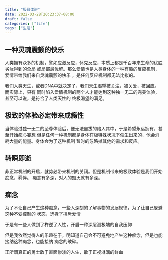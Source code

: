 ```yaml
---
title: "极致体验"
date: 2022-03-28T20:23:37+08:00
draft: false
categories: ["life"]
tags: ["生活"]
---
```


## 一种灵魂震颤的快乐

人类拥有众多的机制，譬如应激反应，休克反应，本质上都是千百年来生命的优胜劣汰得到的全局
或局部最优解。那么爱情也是人类身体的一种有趣的反应机制，爱情带给我们来自灵魂震颤的快乐
，是任何反应机制都无法比拟的。

我们人类天生，或者DNA中就决定了，我们天生渴望被关注，被关爱，被回应。而实际上，只有
同时陷入爱情机制的两个人才能达到这种独一无二的完美体验，甚至可以说，是符合了人类天性的
终极渴望的满足。

## 极致的体验必定带来成瘾性

当体验过独一无二的至尊体验后，便无法自拔的陷入其中，于是希望永远拥有，甚至开始痴心妄想
但是任何一种机制都是身体在极特殊状况下催生出来的，他会消耗大量的能量。身体会为了这种机制
暂时的忽略掉其他的需求和反应。

## 转瞬即逝

非正常机制的开启，就势必带来机制的关闭。但是机制带来的极致体验是我们开始痴念，羁伴。
痴念有多深，对人的毁灭就有多深。

## 痴念

为了不让自己产生这种痴念，一些人深刻的了解事物的发展规律，为了让自己躲避这种不受控制的
状态，选择了排斥爱情

于是有一些人做到了杵逆了人性，开启一种深层测极端的自我压抑

但是我依然觉得人的乐趣在于，明知道自己会不可避免地产生这种痴念，但是也能接纳这种痴念，也能接纳
痴念的破碎。

正所谓真正的勇士敢于直面惨淡的人生，敢于正视淋漓的鲜血


